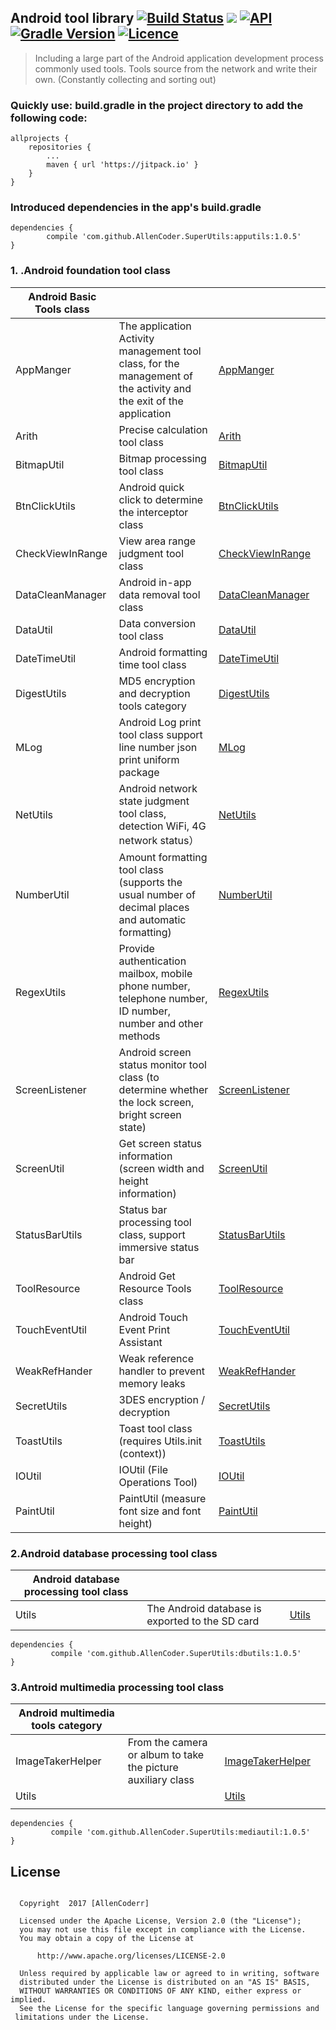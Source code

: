

##  Android tool library [![Build Status](https://travis-ci.org/AllenCoder/SuperUtils.svg?branch=master)](https://travis-ci.org/AllenCoder/SuperUtils) [![](https://jitpack.io/v/AllenCoder/SuperUtils.svg)](https://jitpack.io/#AllenCoder/SuperUtils)  [![API](https://img.shields.io/badge/API-14%2B-blue.svg?style=flat)](https://android-arsenal.com/api?level=14) [![Gradle Version](https://img.shields.io/badge/gradle-3.4-green.svg)](https://docs.gradle.org/current/release-notes) [![Licence](https://img.shields.io/badge/licence-Apache-blue.svg)](http://www.apache.org/licenses/LICENSE-2.0)
  
> Including a large part of the Android application development process commonly used tools. Tools source from the network and write their own. (Constantly collecting and sorting out)



### Quickly use: build.gradle in the project directory to add the following code:


```
allprojects {
    repositories {
        ...
        maven { url 'https://jitpack.io' }
    }
}

```

### Introduced dependencies in the app's build.gradle

```
dependencies {
        compile 'com.github.AllenCoder.SuperUtils:apputils:1.0.5'
}
```

### 1. .Android foundation tool class

| Android Basic Tools class |                                                                |     |     |
| ------------------ | -------------------------------------------------------------- | --- | --- |
| AppManger          | The application Activity management tool class, for the management of the activity and the exit of the application |  [AppManger][1]   |     |
| Arith              | Precise calculation tool class                                                |   [Arith][2]   |     |
| BitmapUtil         | Bitmap processing tool class                                              |   [BitmapUtil][3]   |     |
| BtnClickUtils          | Android quick click to determine the interceptor class | [BtnClickUtils][4]     |     |
| CheckViewInRange              | View area range judgment tool class                                                 |  [CheckViewInRange][5]    |     |
| DataCleanManager         |  Android in-app data removal tool class                                              |    [DataCleanManager][6]  |     |
| DataUtil          | Data conversion tool class |   [DataUtil][7]   |     |
| DateTimeUtil              | Android formatting time tool class                                                |  [DateTimeUtil][8]    |     |
| DigestUtils         |MD5 encryption and decryption tools category                                   |    [DigestUtils][9]  |     |
| MLog          | Android Log print tool class support line number json print uniform package |    [MLog][11]  |     |
| NetUtils              | Android network state judgment tool class, detection WiFi, 4G network status）                                              |    [NetUtils][12]  |     |
| NumberUtil         |       Amount formatting tool class (supports the usual number of decimal places and automatic formatting)                                      |   [NumberUtil][13]   |     |
| RegexUtils          | Provide authentication mailbox, mobile phone number, telephone number, ID number, number and other methods|    [RegexUtils][14]  |     |
| ScreenListener              | Android screen status monitor tool class (to determine whether the lock screen, bright screen state)                                                 |   [ScreenListener][15]   |     |
| ScreenUtil         |  Get screen status information (screen width and height information)                                        |    [ScreenUtil][16]  |     |
| StatusBarUtils          |Status bar processing tool class, support immersive status bar |    [StatusBarUtils][17]  |     |
| ToolResource              |Android Get Resource Tools class                                         |  [ToolResource][18]    |     |
| TouchEventUtil         |  Android Touch Event Print Assistant                                      |    [TouchEventUtil][19]  |     |
| WeakRefHander         | Weak reference handler to prevent memory leaks                                     |    [WeakRefHander][23]  |     |
| SecretUtils         |  3DES encryption / decryption                                    |    [SecretUtils][24]  |     |
| ToastUtils         |  Toast tool class (requires Utils.init (context))                                      |    [ToastUtils][25]  |     |
| IOUtil         |  IOUtil (File Operations Tool)                                      |    [IOUtil][26]  |     |
| PaintUtil         |  PaintUtil (measure font size and font height)                                     |    [PaintUtil][27]  |     |


### 2.Android database processing tool class

| Android database processing tool class |                          |     |     |
| ------------------------ | ------------------------ | --- | --- |
| Utils                    |The Android database is exported to the SD card |  [Utils][20]   |     |


```
dependencies {
         compile 'com.github.AllenCoder.SuperUtils:dbutils:1.0.5'
}
```

### 3.Antroid multimedia processing tool class

| Android multimedia tools category |                            |     |     |
| -------------------- | -------------------------- | --- | --- |
| ImageTakerHelper     | From the camera or album to take the picture auxiliary class |  [ImageTakerHelper][21]   |     |
| Utils                |                            | [Utils][22]    |     |
|                      |                            |     |     |

```
dependencies {
         compile 'com.github.AllenCoder.SuperUtils:mediautil:1.0.5'
}

```
## License

```

  Copyright  2017 [AllenCoderr]
 
  Licensed under the Apache License, Version 2.0 (the "License");
  you may not use this file except in compliance with the License.
  You may obtain a copy of the License at
 
      http://www.apache.org/licenses/LICENSE-2.0
 
  Unless required by applicable law or agreed to in writing, software
  distributed under the License is distributed on an "AS IS" BASIS,
  WITHOUT WARRANTIES OR CONDITIONS OF ANY KIND, either express or implied.
  See the License for the specific language governing permissions and
 limitations under the License.

```


  [1]: https://github.com/AllenCoder/SuperUtils/blob/master/apputils/src/main/java/com/allen/apputils/AppManger.java
  [2]: https://github.com/AllenCoder/SuperUtils/blob/master/apputils/src/main/java/com/allen/apputils/Arith.java
  [3]: https://github.com/AllenCoder/SuperUtils/blob/master/apputils/src/main/java/com/allen/apputils/BitmapUtil.java
  [4]: https://github.com/AllenCoder/SuperUtils/blob/master/apputils/src/main/java/com/allen/apputils/BtnClickUtils.java
  [5]: https://github.com/AllenCoder/SuperUtils/blob/master/apputils/src/main/java/com/allen/apputils/CheckViewInRange.java
  [6]: https://github.com/AllenCoder/SuperUtils/blob/master/apputils/src/main/java/com/allen/apputils/DataCleanManager.java
  [7]: https://github.com/AllenCoder/SuperUtils/blob/master/apputils/src/main/java/com/allen/apputils/DataUtil.java
  [8]: https://github.com/AllenCoder/SuperUtils/blob/master/apputils/src/main/java/com/allen/apputils/DateTimeUtil.java
  [9]: https://github.com/AllenCoder/SuperUtils/blob/master/apputils/src/main/java/com/allen/apputils/DigestUtils.java
  [10]: https://github.com/AllenCoder/SuperUtils/blob/master/apputils/src/main/java/com/allen/apputils/DataCleanManager.java
  [11]: https://github.com/AllenCoder/SuperUtils/blob/master/apputils/src/main/java/com/allen/apputils/MLog.java
  [12]: https://github.com/AllenCoder/SuperUtils/blob/master/apputils/src/main/java/com/allen/apputils/NetUtils.java
  [13]: https://github.com/AllenCoder/SuperUtils/blob/master/apputils/src/main/java/com/allen/apputils/NumberUtil.java
  [14]: https://github.com/AllenCoder/SuperUtils/blob/master/apputils/src/main/java/com/allen/apputils/RegexUtils.java
  [15]: https://github.com/AllenCoder/SuperUtils/blob/master/apputils/src/main/java/com/allen/apputils/ScreenListener.java
  [16]: https://github.com/AllenCoder/SuperUtils/blob/master/apputils/src/main/java/com/allen/apputils/ScreenUtil.java
  [17]: https://github.com/AllenCoder/SuperUtils/blob/master/apputils/src/main/java/com/allen/apputils/StatusBarUtils.java
  [18]: https://github.com/AllenCoder/SuperUtils/blob/master/apputils/src/main/java/com/allen/apputils/ToolResource.java
  [19]: https://github.com/AllenCoder/SuperUtils/blob/master/apputils/src/main/java/com/allen/apputils/TouchEventUtil.java
  [20]: https://github.com/AllenCoder/SuperUtils/blob/master/dbutils/src/main/java/com/allen/dbutils/Utils.java
  [21]: https://github.com/AllenCoder/SuperUtils/blob/master/mediautil/src/main/java/com/allen/mediautil/ImageTakerHelper.java
  [22]: https://github.com/AllenCoder/SuperUtils/blob/master/mediautil/src/main/java/com/allen/mediautil/Utils.java
  [23]: https://github.com/AllenCoder/SuperUtils/blob/master/apputils/src/main/java/com/allen/apputils/WeakRefHander.java
  [24]: https://github.com/AllenCoder/SuperUtils/blob/master/apputils/src/main/java/com/allen/apputils/SecretUtils.java
   [25]: https://github.com/AllenCoder/SuperUtils/blob/master/apputils/src/main/java/com/allen/apputils/ToastUtils.java
   [26]: https://github.com/AllenCoder/SuperUtils/blob/master/apputils/src/main/java/com/allen/apputils/IOUtil.java
   [27]: https://github.com/AllenCoder/SuperUtils/blob/master/apputils/src/main/java/com/allen/apputils/PaintUtil.java
